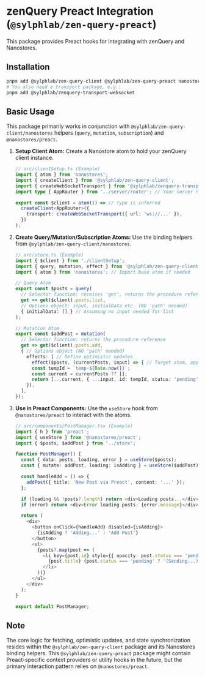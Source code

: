 # zenQuery Preact Integration (`@sylphlab/zen-query-preact`)

This package provides Preact hooks for integrating with zenQuery and Nanostores.

## Installation

```bash
pnpm add @sylphlab/zen-query-client @sylphlab/zen-query-preact nanostores @nanostores/preact
# You also need a transport package, e.g.:
pnpm add @sylphlab/zenquery-transport-websocket
```

## Basic Usage

This package primarily works in conjunction with `@sylphlab/zen-query-client/nanostores` helpers (`query`, `mutation`, `subscription`) and `@nanostores/preact`.

1.  **Setup Client Atom:** Create a Nanostore atom to hold your zenQuery client instance.

    ```typescript
    // src/clientSetup.ts (Example)
    import { atom } from 'nanostores';
    import { createClient } from '@sylphlab/zen-query-client';
    import { createWebSocketTransport } from '@sylphlab/zenquery-transport-websocket';
    import type { AppRouter } from '../server/router'; // Your server router type

    export const $client = atom(() => // Type is inferred
      createClient<AppRouter>({
        transport: createWebSocketTransport({ url: 'ws://...' }),
      })
    );
    ```

2.  **Create Query/Mutation/Subscription Atoms:** Use the binding helpers from `@sylphlab/zen-query-client/nanostores`.

    ```typescript
    // src/store.ts (Example)
    import { $client } from './clientSetup';
    import { query, mutation, effect } from '@sylphlab/zen-query-client/nanostores';
    import { atom } from 'nanostores'; // Import base atom if needed

    // Query Atom
    export const $posts = query(
      // Selector function: receives 'get', returns the procedure reference
      get => get($client).posts.list,
      // Options object: input, initialData etc. (NO 'path' needed)
      { initialData: [] } // Assuming no input needed for list
    );
    
    // Mutation Atom
    export const $addPost = mutation(
      // Selector function: returns the procedure reference
      get => get($client).posts.add,
      { // Options object (NO 'path' needed)
        effects: [ // Define optimistic updates
          effect($posts, (currentPosts, input) => { // Target atom, apply patch recipe
          const tempId = `temp-${Date.now()}`;
          const current = currentPosts ?? [];
          return [...current, { ...input, id: tempId, status: 'pending' }];
        }),
      ],
    });
    ```

3.  **Use in Preact Components:** Use the `useStore` hook from `@nanostores/preact` to interact with the atoms.

    ```typescript
    // src/components/PostManager.tsx (Example)
    import { h } from 'preact';
    import { useStore } from '@nanostores/preact';
    import { $posts, $addPost } from '../store';

    function PostManager() {
      const { data: posts, loading, error } = useStore($posts);
      const { mutate: addPost, loading: isAdding } = useStore($addPost);

      const handleAdd = () => {
        addPost({ title: 'New Post via Preact', content: '...' });
      };

      if (loading && !posts?.length) return <div>Loading posts...</div>;
      if (error) return <div>Error loading posts: {error.message}</div>;

      return (
        <div>
          <button onClick={handleAdd} disabled={isAdding}>
            {isAdding ? 'Adding...' : 'Add Post'}
          </button>
          <ul>
            {posts?.map(post => (
              <li key={post.id} style={{ opacity: post.status === 'pending' ? 0.5 : 1 }}>
                {post.title} {post.status === 'pending' ? '(Sending...)' : ''}
              </li>
            ))}
          </ul>
        </div>
      );
    }

    export default PostManager;
    ```

## Note

The core logic for fetching, optimistic updates, and state synchronization resides within the `@sylphlab/zen-query-client` package and its Nanostores binding helpers. This `@sylphlab/zen-query-preact` package might contain Preact-specific context providers or utility hooks in the future, but the primary interaction pattern relies on `@nanostores/preact`.